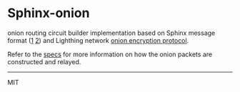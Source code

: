 # Sphinx-onion 

onion routing circuit builder implementation based on Sphinx message format ([1](https://www.cypherpunks.ca/~iang/pubs/SphinxOR.pdf) [2](http://cacr.uwaterloo.ca/techreports/2009/cacr2009-33.pdf)) and Lighthing network [onion encryption protocol](https://github.com/lightningnetwork/lightning-rfc/blob/master/04-onion-routing.md).

Refer to the [specs](https://github.com/gpestana/onion-routing-circuit/blob/master/SPECS.md) 
for more information on how the onion packets are constructed and relayed.

---

MIT
